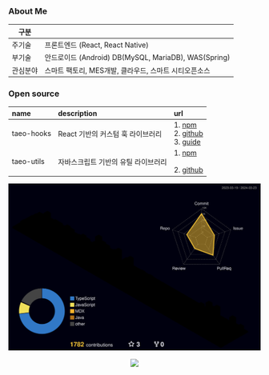 
### About Me

| 구분     |                                                       |
| -------- | ----------------------------------------------------- |
| 주기술   | 프론트엔드 (React, React Native)                      |
| 부기술   | 안드로이드 (Android) DB(MySQL, MariaDB), WAS(Spring)  |
| 관심분야 | 스마트 팩토리, MES개발, 클라우드, 스마트 시티오픈소스 |

### Open source

| name       | description                         | url                                                          |
| :--------- | :---------------------------------- | :----------------------------------------------------------- |
| taeo-hooks | React 기반의 커스텀 훅 라이브러리   | 1. [npm]((https://www.npmjs.com/package/taeo-hooks))<br />2. [github](https://github.com/taetaeo/taeo-hooks)<br />3. [guide](https://taeo.gitbook.io/taeo/taeo-hooks) |
| taeo-utils | 자바스크립트 기반의 유틸 라이브러리 | 1. [npm](https://www.npmjs.com/package/taeo-utils)<br /><br />2. [github](https://github.com/taetaeo/taeo-utils) |








<!-- <a href="https://hits.seeyoufarm.com"><img src="https://hits.seeyoufarm.com/api/count/incr/badge.svg?url=https%3A%2F%2Fgithub.com%2Fdahhnym&count_bg=%2379C83D&title_bg=%23555555&icon=&icon_color=%23E7E7E7&title=hits&edge_flat=true" align="right"/></a><br>
->

<!-- ![header](https://capsule-render.vercel.app/api?type=waving&color=gradient&height=300&section=header&text=Hello👋%20I'm%20T.K%20&fontSize=90&fontAlignY=45)
->



<!-- ![javascript](https://badges.aleen42.com/src/javascript.svg)
![node](https://badges.aleen42.com/src/node.svg)
![vue](https://badges.aleen42.com/src/vue.svg)
![react](https://badges.aleen42.com/src/react.svg)
![typescript](https://badges.aleen42.com/src/typescript.svg)
![webpack](https://badges.aleen42.com/src/webpack.svg) -->

<!-- [![tk's github activity graph](https://activity-graph.herokuapp.com/graph?username=ohtaekwon&theme=xcode)](https://github.com/holabee/github-readme-activity-graph)
 -->


<!-- <b><em><a href="https://ohtaekwon.github.io/OHTK-Portfolio/">더 알아보기!</a></em></b> -->

![리드미 3D](https://github.com/taetaeo/taetaeo/blob/master/profile-3d-contrib/profile-night-rainbow.svg)


<p align="center">
  <a href="https://github.com/taetaeo" title="GitHub OHTAEKWON">
    <img src="https://img.shields.io/github/followers/taetaeo?label=follow&style=social" alt-text="GitHub OHTAEKWON" height="30"/>
  </a>






